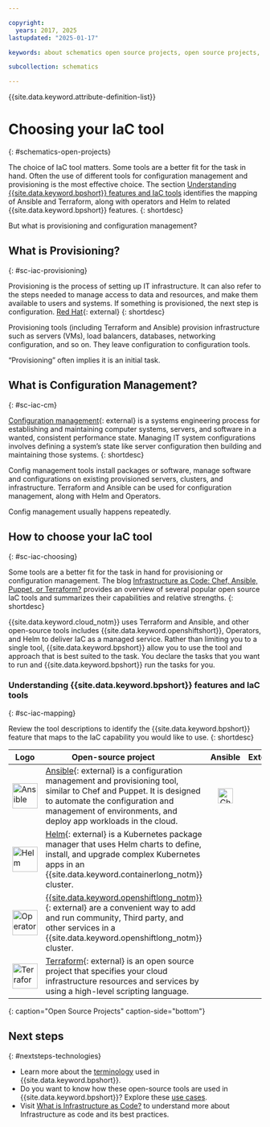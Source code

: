 ```yaml
---

copyright:
  years: 2017, 2025
lastupdated: "2025-01-17"

keywords: about schematics open source projects, open source projects, why use schematics, terraform template, schematics workspace

subcollection: schematics

---
```


{{site.data.keyword.attribute-definition-list}}

# Choosing your IaC tool  
{: #schematics-open-projects}

The choice of IaC tool matters. Some tools are a better fit for the task in hand. Often the use of different tools for configuration management and provisioning is the most effective choice. The section [Understanding {{site.data.keyword.bpshort}} features and IaC tools](/docs/schematics?topic=schematics-schematics-open-projects#sc-iac-mapping) identifies the mapping of Ansible and Terraform, along with operators and Helm to related {{site.data.keyword.bpshort}} features. 
{: shortdesc}

But what is provisioning and configuration management?

## What is Provisioning?
{: #sc-iac-provisioning}

Provisioning is the process of setting up IT infrastructure. It can also refer to the steps needed to manage access to data and resources, and make them available to users and systems. If something is provisioned, the next step is configuration. [Red Hat](https://www.redhat.com/en/topics/automation/what-is-provisioning){: external}
{: shortdesc}

Provisioning tools (including Terraform and Ansible) provision infrastructure such as servers (VMs), load balancers, databases, networking configuration, and so on. They leave configuration to configuration tools.

“Provisioning” often implies it is an initial task.

## What is Configuration Management?
{: #sc-iac-cm}

[Configuration management](https://en.wikipedia.org/wiki/Configuration_management){: external} is a systems engineering process for establishing and maintaining computer systems, servers, and software in a wanted, consistent performance state. Managing IT system configurations involves defining a system’s state like server configuration then building and maintaining those systems.
{: shortdesc}

Config management tools install packages or software, manage software and configurations on existing provisioned servers, clusters, and infrastructure. Terraform and Ansible can be used for configuration management, along with Helm and Operators.

Config management usually happens repeatedly.

## How to choose your IaC tool
{: #sc-iac-choosing}

Some tools are a better fit for the task in hand for provisioning or configuration management. The blog [Infrastructure as Code: Chef, Ansible, Puppet, or Terraform?](https://www.ibm.com/think/topics/application-provisioning-ansible-terraform) provides an overview of several popular open source IaC tools and summarizes their capabilities and relative strengths.
{: shortdesc}

{{site.data.keyword.cloud_notm}} uses Terraform and Ansible, and other open-source tools includes {{site.data.keyword.openshiftshort}}, Operators, and Helm to deliver IaC as a managed service. Rather than limiting you to a single tool, {{site.data.keyword.bpshort}} allow you to use the tool and approach that is best suited to the task. You declare the tasks that you want to run and {{site.data.keyword.bpshort}} run the tasks for you.

### Understanding {{site.data.keyword.bpshort}} features and IaC tools
{: #sc-iac-mapping}

 Review the tool descriptions to identify the {{site.data.keyword.bpshort}} feature that maps to the IaC capability you would like to use.
{: shortdesc}

|Logo|Open-source project &nbsp; &nbsp; &nbsp; &nbsp; &nbsp;  | Ansible |  Extensions | Terraform | IBM&nbsp;Catalog |
|---|---|:--:|:--:|:--:|:--:|
|<img src="images/ansible.png" alt="Ansible" width="10" style="width: 50px; border-style: none"/>|[Ansible](https://www.redhat.com/en/ansible-collaborative?intcmp=7015Y000003t7aWQAQ){: external} is a configuration management and provisioning tool, similar to Chef and Puppet. It is designed to automate the configuration and management of environments, and deploy app workloads in the cloud. |<img src="images/checkmark.svg" alt="Check mark" width="30" style="width: 30px; border-style: none"/>| | |<img src="images/checkmark.svg" alt="Check mark" width="30" style="width: 30px; border-style: none"/>|
|<img src="images/helm.svg" alt="Helm" width="10" style="width: 50px; border-style: none"/>|[Helm](https://helm.sh/){: external} is a Kubernetes package manager that uses Helm charts to define, install, and upgrade complex Kubernetes apps in an {{site.data.keyword.containerlong_notm}} cluster.|| ||<img src="images/checkmark.svg" alt="Check mark" width="30" style="width: 30px; border-style: none"/>|
|<img src="images/operator.png" alt="Operators" width="10" style="width: 50px; border-style: none"/>|[{{site.data.keyword.openshiftlong_notm}}](https://www.redhat.com/en/technologies/cloud-computing/openshift/what-are-openshift-operators){: external} are a convenient way to add and run community, Third party, and other services in a {{site.data.keyword.openshiftlong_notm}} cluster. ||||<img src="images/checkmark.svg" alt="Check mark" width="30" style="width: 30px; border-style: none"/>|
|<img src="images/terraform.png" alt="Terraform" width="10" style="width: 50px; border-style: none"/>|[Terraform](https://www.terraform.io/){: external} is an open source project that specifies your cloud infrastructure resources and services by using a high-level scripting language.||<img src="images/checkmark.svg" alt="Check mark" width="30" style="width: 30px; border-style: none"/>|<img src="images/checkmark.svg" alt="Check mark" width="30" style="width: 30px; border-style: none"/>||
{: caption="Open Source Projects" caption-side="bottom"}


## Next steps
{: #nextsteps-technologies}

- Learn more about the [terminology](/docs/schematics?topic=schematics-sch-terms) used in {{site.data.keyword.bpshort}}.
- Do you want to know how these open-source tools are used in {{site.data.keyword.bpshort}}? Explore these [use cases](/docs/schematics?topic=schematics-how-it-works).
- Visit [What is Infrastructure as Code?](/docs/schematics?topic=schematics-infrastructure-as-code) to understand more about Infrastructure as code and its best practices.

